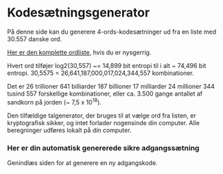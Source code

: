 # Kodesætningsgenerator
 
På denne side kan du generere 4-ords-kodesætninger ud fra en liste med 30.557 danske ord.

<a href="js/wordlist.txt">Her er den komplette ordliste</a>, hvis du er nysgerrig.

Hvert ord tilføjer log2(30,557) ~= 14,899 bit entropi til i alt ~ 74,496 bit entropi. 30,5575 = 26,641,187,000,017,024,344,557 kombinationer.

Det er 26 trillioner 641 billiarder 187 billioner 17 milliarder 24 millioner 344 tusind 557 forskellige kombinationer, eller ca. 3.500 gange antallet af sandkorn på jorden (~ 7,5 x 10<sup>18</sup>).

Den tilfældige talgenerator, der bruges til at vælge ord fra listen, er kryptografisk sikker, og intet forlader nogensinde din computer. Alle beregninger udføres lokalt på din computer.

### Her er din automatisk genererede sikre adgangssætning

<span class="highlight-box"><code id="passphrase"></code></span>

Genindlæs siden for at generere en ny adgangskode.
